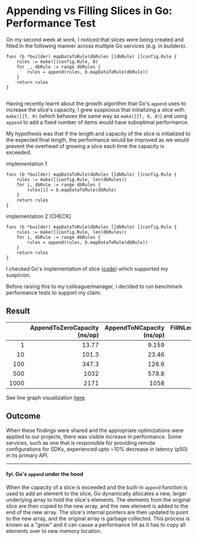 # Appending vs Filling Slices in Go: Performance Test

On my second week at work, I noticed that slices were being created and filled in the following manner across multiple Go services (e.g. in builders).

```
func (b *builder) mapDataToRule(dbRules []dbRule) []config.Rule {
	rules := make([]config.Rule, 0)
	for _, dbRule := range dbRules {
		rules = append(rules, b.mapDataToRule(dbRule))
	}
	return rules
}
	
```

Having recently learnt about the growth algorithm that Go's  `append` uses to increase the slice's capacity, I grew suspicious that initializing a slice with `make([]T, 0)` (which behaves the same way as `make([]T, 0, 0)`) and using `append` to add a fixed number of items would have suboptimal performance. 

My hypothesis was that if the length and capacity of the slice is initialized to the expected final length, the performance would be improved as we would prevent the overhead of growing a slice each time the capacity is exceeded.

implementation 1
```
func (b *builder) mapDataToRule(dbRules []dbRule) []config.Rule {
	rules := make([]config.Rule, len(dbRules))
	for i, dbRule := range dbRules {
		rules[i] = b.mapDataToRule(dbRule)
	}
    return rules
}	
```

implementation 2 [CHECK]
```
func (b *builder) mapDataToRule(dbRules []dbRule) []config.Rule {
	rules := make([]config.Rule, len(dbRules))
	for i, dbRule := range dbRules {
		rules = append(rules, b.mapDataToRule(dbRule))
	}
    return rules
}	
```



I checked Go's implementation of slice ([code](https://github.com/golang/go/blob/master/src/runtime/slice.go)) which supported my suspicion. 

Before raising this to my colleague/manager, I decided to run benchmark performance tests to support my claim.

## Result

|      |   AppendToZeroCapacity (ns/op) |   AppendToNCapacity (ns/op) |   FillNLengthSlice (ns/op) |
|-----:|-------------------------------:|----------------------------:|---------------------------:|
|    1 |                          13.77 |                       9.159 |                      9.136 |
|   10 |                         101.3  |                      23.46  |                     22.19  |
|  100 |                         347.3  |                     126.6   |                    126.5   |
|  500 |                        1032    |                     578.8   |                    548.6   |
| 1000 |                        2171    |                    1058     |                   1045     |

See line graph visualization [here](performance-test-results-visualized.ipynb).

## Outcome

When these findings were shared and the appropriate optimizations were applied to our projects, there was visible increase in performance. Some services, such as one that is responsible for providing remote configurations for SDKs, experienced upto ~10% decrease in latency (p50) in its primary API.


---

#### fyi. Go's `append` under the hood

When the capacity of a slice is exceeded and the built-in `append` function is used to add an element to the slice, Go dynamically allocates a new, larger underlying array to hold the slice's elements. The elements from the original slice are then copied to the new array, and the new element is added to the end of the new array. The slice's internal pointers are then updated to point to the new array, and the original array is garbage collected. This process is known as a "grow" and it can cause a performance hit as it has to copy all elements over to new memory location.



